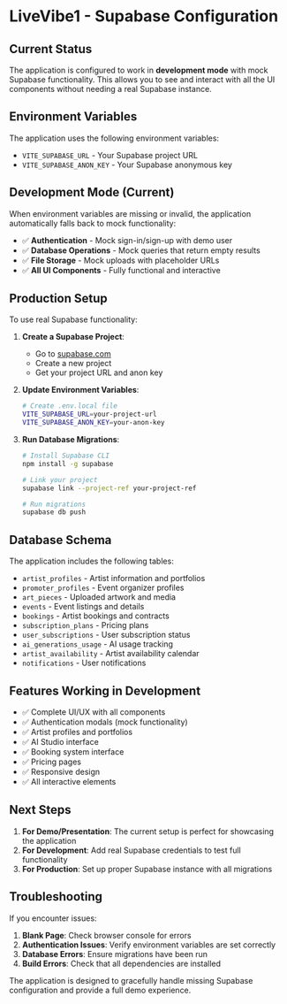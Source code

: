 # LiveVibe1 - Supabase Configuration

## Current Status

The application is configured to work in **development mode** with mock Supabase functionality. This allows you to see and interact with all the UI components without needing a real Supabase instance.

## Environment Variables

The application uses the following environment variables:

- `VITE_SUPABASE_URL` - Your Supabase project URL
- `VITE_SUPABASE_ANON_KEY` - Your Supabase anonymous key

## Development Mode (Current)

When environment variables are missing or invalid, the application automatically falls back to mock functionality:

- ✅ **Authentication** - Mock sign-in/sign-up with demo user
- ✅ **Database Operations** - Mock queries that return empty results
- ✅ **File Storage** - Mock uploads with placeholder URLs
- ✅ **All UI Components** - Fully functional and interactive

## Production Setup

To use real Supabase functionality:

1. **Create a Supabase Project**:
   - Go to [supabase.com](https://supabase.com)
   - Create a new project
   - Get your project URL and anon key

2. **Update Environment Variables**:
   ```bash
   # Create .env.local file
   VITE_SUPABASE_URL=your-project-url
   VITE_SUPABASE_ANON_KEY=your-anon-key
   ```

3. **Run Database Migrations**:
   ```bash
   # Install Supabase CLI
   npm install -g supabase

   # Link your project
   supabase link --project-ref your-project-ref

   # Run migrations
   supabase db push
   ```

## Database Schema

The application includes the following tables:

- `artist_profiles` - Artist information and portfolios
- `promoter_profiles` - Event organizer profiles
- `art_pieces` - Uploaded artwork and media
- `events` - Event listings and details
- `bookings` - Artist bookings and contracts
- `subscription_plans` - Pricing plans
- `user_subscriptions` - User subscription status
- `ai_generations_usage` - AI usage tracking
- `artist_availability` - Artist availability calendar
- `notifications` - User notifications

## Features Working in Development

- ✅ Complete UI/UX with all components
- ✅ Authentication modals (mock functionality)
- ✅ Artist profiles and portfolios
- ✅ AI Studio interface
- ✅ Booking system interface
- ✅ Pricing pages
- ✅ Responsive design
- ✅ All interactive elements

## Next Steps

1. **For Demo/Presentation**: The current setup is perfect for showcasing the application
2. **For Development**: Add real Supabase credentials to test full functionality
3. **For Production**: Set up proper Supabase instance with all migrations

## Troubleshooting

If you encounter issues:

1. **Blank Page**: Check browser console for errors
2. **Authentication Issues**: Verify environment variables are set correctly
3. **Database Errors**: Ensure migrations have been run
4. **Build Errors**: Check that all dependencies are installed

The application is designed to gracefully handle missing Supabase configuration and provide a full demo experience. 